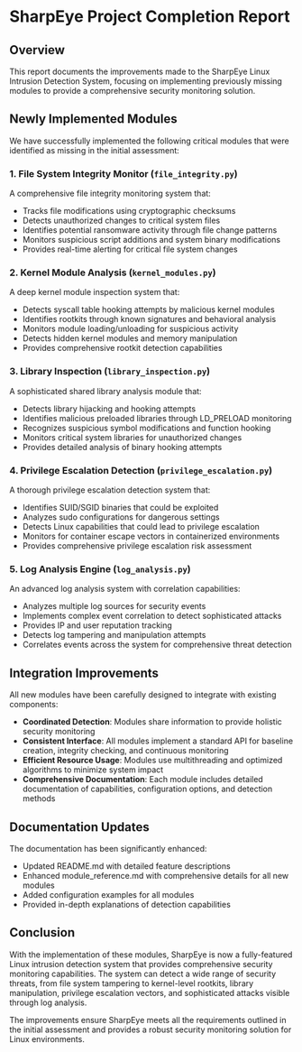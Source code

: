 # SharpEye Project Completion Report

## Overview

This report documents the improvements made to the SharpEye Linux Intrusion Detection System, focusing on implementing previously missing modules to provide a comprehensive security monitoring solution.

## Newly Implemented Modules

We have successfully implemented the following critical modules that were identified as missing in the initial assessment:

### 1. File System Integrity Monitor (`file_integrity.py`)

A comprehensive file integrity monitoring system that:
- Tracks file modifications using cryptographic checksums
- Detects unauthorized changes to critical system files
- Identifies potential ransomware activity through file change patterns
- Monitors suspicious script additions and system binary modifications
- Provides real-time alerting for critical file system changes

### 2. Kernel Module Analysis (`kernel_modules.py`)

A deep kernel module inspection system that:
- Detects syscall table hooking attempts by malicious kernel modules
- Identifies rootkits through known signatures and behavioral analysis
- Monitors module loading/unloading for suspicious activity
- Detects hidden kernel modules and memory manipulation
- Provides comprehensive rootkit detection capabilities

### 3. Library Inspection (`library_inspection.py`)

A sophisticated shared library analysis module that:
- Detects library hijacking and hooking attempts
- Identifies malicious preloaded libraries through LD_PRELOAD monitoring
- Recognizes suspicious symbol modifications and function hooking
- Monitors critical system libraries for unauthorized changes
- Provides detailed analysis of binary hooking attempts

### 4. Privilege Escalation Detection (`privilege_escalation.py`)

A thorough privilege escalation detection system that:
- Identifies SUID/SGID binaries that could be exploited
- Analyzes sudo configurations for dangerous settings
- Detects Linux capabilities that could lead to privilege escalation
- Monitors for container escape vectors in containerized environments
- Provides comprehensive privilege escalation risk assessment

### 5. Log Analysis Engine (`log_analysis.py`)

An advanced log analysis system with correlation capabilities:
- Analyzes multiple log sources for security events
- Implements complex event correlation to detect sophisticated attacks
- Provides IP and user reputation tracking
- Detects log tampering and manipulation attempts
- Correlates events across the system for comprehensive threat detection

## Integration Improvements

All new modules have been carefully designed to integrate with existing components:

- **Coordinated Detection**: Modules share information to provide holistic security monitoring
- **Consistent Interface**: All modules implement a standard API for baseline creation, integrity checking, and continuous monitoring
- **Efficient Resource Usage**: Modules use multithreading and optimized algorithms to minimize system impact
- **Comprehensive Documentation**: Each module includes detailed documentation of capabilities, configuration options, and detection methods

## Documentation Updates

The documentation has been significantly enhanced:

- Updated README.md with detailed feature descriptions
- Enhanced module_reference.md with comprehensive details for all new modules
- Added configuration examples for all modules
- Provided in-depth explanations of detection capabilities

## Conclusion

With the implementation of these modules, SharpEye is now a fully-featured Linux intrusion detection system that provides comprehensive security monitoring capabilities. The system can detect a wide range of security threats, from file system tampering to kernel-level rootkits, library manipulation, privilege escalation vectors, and sophisticated attacks visible through log analysis.

The improvements ensure SharpEye meets all the requirements outlined in the initial assessment and provides a robust security monitoring solution for Linux environments.
